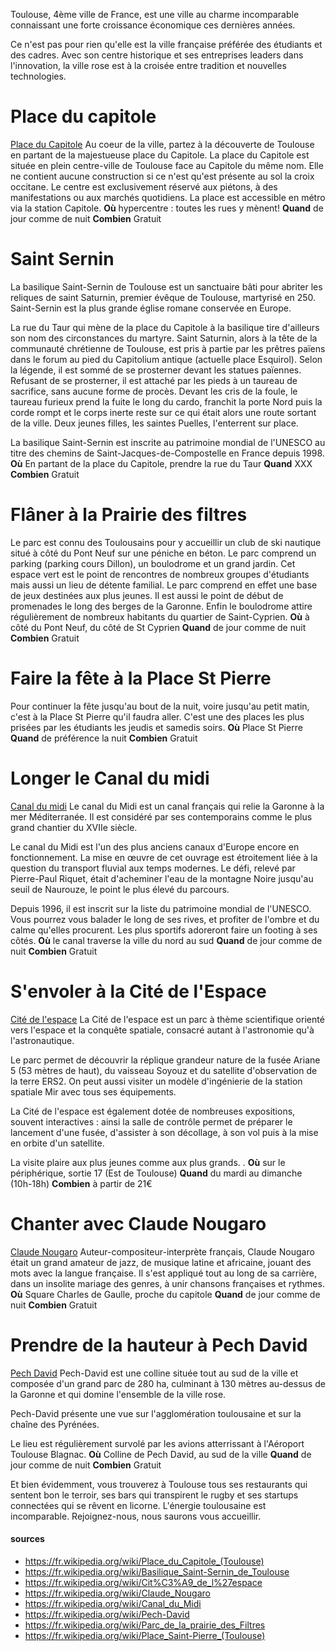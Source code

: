 Toulouse, 4ème ville de France, est une ville au charme incomparable connaissant une forte croissance économique ces dernières années.

Ce n'est pas pour rien qu'elle est la ville française préférée des étudiants et des cadres. Avec son centre historique et ses entreprises leaders dans l'innovation, la ville rose est à la croisée entre tradition et nouvelles technologies.


# Place du capitole
[Place du Capitole](https://upload.wikimedia.org/wikipedia/commons/thumb/4/4e/Toulouse_Capitole_Night_Wikimedia_Commons.jpg/640px-Toulouse_Capitole_Night_Wikimedia_Commons.jpg)
Au coeur de la ville, partez à la découverte de Toulouse en partant de la majestueuse place du Capitole. La place du Capitole est située en plein centre-ville de Toulouse face au Capitole du même nom. Elle ne contient aucune construction si ce n'est qu'est présente au sol la croix occitane. Le centre est exclusivement réservé aux piétons, à des manifestations ou aux marchés quotidiens. La place est accessible en métro via la station Capitole.
**Où** hypercentre : toutes les rues y mènent!
**Quand** de jour comme de nuit
**Combien** Gratuit


# Saint Sernin
La basilique Saint-Sernin de Toulouse est un sanctuaire bâti pour abriter les reliques de saint Saturnin, premier évêque de Toulouse, martyrisé en 250. Saint-Sernin est la plus grande église romane conservée en Europe.

La rue du Taur qui mène de la place du Capitole à la basilique tire d'ailleurs son nom des circonstances du martyre. Saint Saturnin, alors à la tête de la communauté chrétienne de Toulouse, est pris à partie par les prêtres païens dans le forum au pied du Capitolium antique (actuelle place Esquirol). Selon la légende, il est sommé de se prosterner devant les statues païennes. Refusant de se prosterner, il est attaché par les pieds à un taureau de sacrifice, sans aucune forme de procès. Devant les cris de la foule, le taureau furieux prend la fuite le long du cardo, franchit la porte Nord puis la corde rompt et le corps inerte reste sur ce qui était alors une route sortant de la ville. Deux jeunes filles, les saintes Puelles, l'enterrent sur place.

La basilique Saint-Sernin est inscrite au patrimoine mondial de l'UNESCO au titre des chemins de Saint-Jacques-de-Compostelle en France depuis 1998.
**Où** En partant de la place du Capitole, prendre la rue du Taur
**Quand** XXX
**Combien** Gratuit

# Flâner à la Prairie des filtres
Le parc est connu des Toulousains pour y accueillir un club de ski nautique situé à côté du Pont Neuf sur une péniche en béton. Le parc comprend un parking (parking cours Dillon), un boulodrome et un grand jardin. Cet espace vert est le point de rencontres de nombreux groupes d'étudiants mais aussi un lieu de détente familial. Le parc comprend en effet une base de jeux destinées aux plus jeunes. Il est aussi le point de début de promenades le long des berges de la Garonne. Enfin le boulodrome attire régulièrement de nombreux habitants du quartier de Saint-Cyprien.
**Où** à côté du Pont Neuf, du côté de St Cyprien
**Quand** de jour comme de nuit
**Combien** Gratuit

# Faire la fête à la Place St Pierre
[](http://static.ladepeche.fr/content/media/image/large/2015/09/18/201509180278-full.jpg)
Pour continuer la fête jusqu'au bout de la nuit, voire jusqu'au petit matin, c'est à la Place St Pierre qu'il faudra aller. C'est une des places les plus prisées par les étudiants les jeudis et samedis soirs.
**Où** Place St Pierre
**Quand** de préférence la nuit
**Combien** Gratuit


# Longer le Canal du midi
[Canal du midi](https://upload.wikimedia.org/wikipedia/commons/thumb/8/8e/Canal_du_Midi_aug_2011.jpg/375px-Canal_du_Midi_aug_2011.jpg)
Le canal du Midi est un canal français qui relie la Garonne à la mer Méditerranée. Il est considéré par ses contemporains comme le plus grand chantier du XVIIe siècle.


Le canal du Midi est l'un des plus anciens canaux d'Europe encore en fonctionnement. La mise en œuvre de cet ouvrage est étroitement liée à la question du transport fluvial aux temps modernes. Le défi, relevé par Pierre-Paul Riquet, était d'acheminer l'eau de la montagne Noire jusqu'au seuil de Naurouze, le point le plus élevé du parcours.

Depuis 1996, il est inscrit sur la liste du patrimoine mondial de l'UNESCO.
Vous pourrez vous balader le long de ses rives, et profiter de l'ombre et du calme qu'elles procurent. Les plus sportifs adoreront faire un footing à ses côtés.
**Où** le canal traverse la ville du nord au sud
**Quand** de jour comme de nuit
**Combien** Gratuit



# S'envoler à la Cité de l'Espace
[Cité de l'espace](https://upload.wikimedia.org/wikipedia/commons/thumb/2/24/Ariane_5_%28mock-up%29.jpg/800px-Ariane_5_%28mock-up%29.jpg)
La Cité de l'espace est un parc à thème scientifique orienté vers l'espace et la conquête spatiale, consacré autant à l'astronomie qu'à l'astronautique.

Le parc permet de découvrir la réplique grandeur nature de la fusée Ariane 5 (53 mètres de haut), du vaisseau Soyouz et du satellite d'observation de la terre ERS2. On peut aussi visiter un modèle d'ingénierie de la station spatiale Mir avec tous ses équipements.

La Cité de l'espace est également dotée de nombreuses expositions, souvent interactives : ainsi la salle de contrôle permet de préparer le lancement d'une fusée, d'assister à son décollage, à son vol puis à la mise en orbite d'un satellite.

La visite plaire aux plus jeunes comme aux plus grands.
.
**Où** sur le périphérique, sortie 17 (Est de Toulouse)
**Quand** du mardi au dimanche (10h-18h)
**Combien** à partir de 21€

# Chanter avec Claude Nougaro
[Claude Nougaro](http://www.photorendu.com/images/photo-toulouse-9.jpg)
 Auteur-compositeur-interprète français, Claude Nougaro était un grand amateur de jazz, de musique latine et africaine, jouant des mots avec la langue française. Il s'est appliqué tout au long de sa carrière, dans un insolite mariage des genres, à unir chansons françaises et rythmes.
**Où** Square Charles de Gaulle, proche du capitole
**Quand** de jour comme de nuit
**Combien** Gratuit

# Prendre de la hauteur à Pech David
[Pech David](http://cdn.toulouse-tourisme.com/medias//photos/original/LOIMID031FS00059_1_Pech-david.jpg)
Pech-David est une colline située tout au sud de la ville et composée d'un grand parc de 280 ha, culminant à 130 mètres au-dessus de la Garonne et qui domine l'ensemble de la ville rose.

Pech-David présente une vue sur l'agglomération toulousaine et sur la chaîne des Pyrénées.

Le lieu est régulièrement survolé par les avions atterrissant à l'Aéroport Toulouse Blagnac.
**Où** Colline de Pech David, au sud de la ville
**Quand** de jour comme de nuit
**Combien** Gratuit



Et bien évidemment, vous trouverez à Toulouse tous ses restaurants qui sentent bon le terroir, ses bars qui transpirent le rugby et ses startups connectées qui se rêvent en licorne. L'énergie toulousaine est incomparable. Rejoignez-nous, nous saurons vous accueillir.


#### sources
- https://fr.wikipedia.org/wiki/Place_du_Capitole_(Toulouse)
- https://fr.wikipedia.org/wiki/Basilique_Saint-Sernin_de_Toulouse
- https://fr.wikipedia.org/wiki/Cit%C3%A9_de_l%27espace
- https://fr.wikipedia.org/wiki/Claude_Nougaro
- https://fr.wikipedia.org/wiki/Canal_du_Midi
- https://fr.wikipedia.org/wiki/Pech-David
- https://fr.wikipedia.org/wiki/Parc_de_la_prairie_des_Filtres
- https://fr.wikipedia.org/wiki/Place_Saint-Pierre_(Toulouse)
